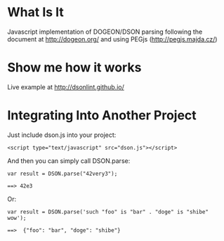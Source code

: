 What Is It
==========
Javascript implementation of DOGEON/DSON
parsing following the document at http://dogeon.org/
and using PEGjs (http://pegjs.majda.cz/)


Show me how it works
====================
Live example at http://dsonlint.github.io/



Integrating Into Another Project
================================
Just include dson.js into your project:

    <script type="text/javascript" src="dson.js"></script>


And then you can simply call DSON.parse:

    var result = DSON.parse("42very3");

    ==> 42e3


Or:

    var result = DSON.parse('such "foo" is "bar" . "doge" is "shibe" wow');

    ==>  {"foo": "bar", "doge": "shibe"}
